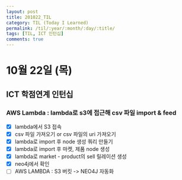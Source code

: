 ```yaml
---
layout: post
title: 201022_TIL
category: TIL (Today I Learned)
permalink: /til/:year/:month/:day/:title/
tags: [TIL, ICT 인턴십]
comments: true
---
```

# 10월 22일 (목)

## ICT 학점연계 인턴십
### AWS Lambda : lambda로 s3에 접근해 csv 파일 import & feed
- [X] lambda에서 S3 접속
- [X] csv 파일 가져오기 or csv 파일의 uri 가져오기
- [X] lambda로 import 후 node 생성 쿼리 만들기
- [X] lambda로 import 후 마켓, 제품 node 생성
- [X] lambda로 market - product의 sell 릴레이션 생성
- [X] neo4j에서 확인
- [ ] AWS LAMBDA : S3 버킷 -> NEO4J 자동화
